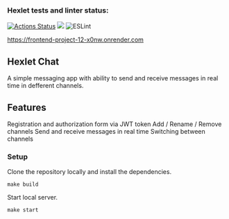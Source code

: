 ### Hexlet tests and linter status:
[![Actions Status](https://github.com/eldaromv/frontend-project-12/actions/workflows/hexlet-check.yml/badge.svg)](https://github.com/eldaromv/frontend-project-12/actions)
<a href="https://codeclimate.com/github/eldaromv/frontend-project-12/maintainability"><img src="https://api.codeclimate.com/v1/badges/3860f7c18f371cf175b8/maintainability" /></a>
![ESLint](https://github.com/eldaromv/frontend-project-12.git/actions/workflows/eslint.yml/badge.svg)


https://frontend-project-12-x0nw.onrender.com

## Hexlet Chat

A simple messaging app with ability to send and receive messages in real time in defferent channels.

## Features

Registration and authorization form via JWT token
Add / Rename / Remove channels
Send and receive messages in real time
Switching between channels

### Setup

Clone the repository locally and install the dependencies.
```
make build
```
Start local server.
```
make start
```